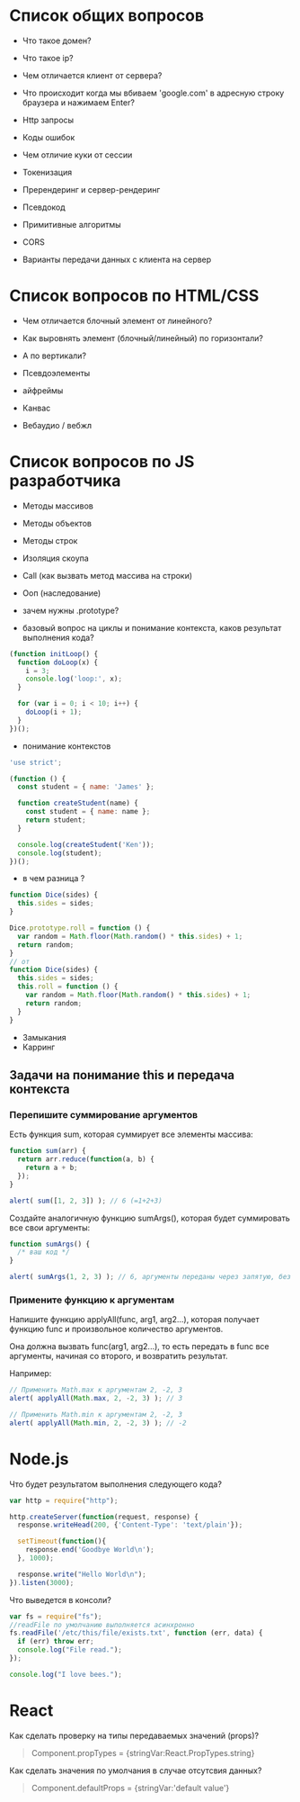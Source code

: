 # Cписок общих вопросов
- Что такое домен?
- Что такое ip?
- Чем отличается клиент от сервера?
- Что происходит когда мы вбиваем 'google.com' в адресную строку браузера и нажимаем Enter?
- Http запросы 
- Коды ошибок
- Чем отличие куки от сессии
- Токенизация
- Пререндеринг и сервер-рендеринг


- Псевдокод
- Примитивные алгоритмы
- CORS
- Варианты передачи данных с клиента на сервер


# Список вопросов по HTML/CSS
- Чем отличается блочный элемент от линейного?
- Как выровнять элемент (блочный/линейный) по горизонтали?
- А по вертикали?

- Псевдоэлементы
- айфреймы

- Канвас
- Вебаудио / вебжл

# Список вопросов по JS разработчика
- Методы массивов
- Методы объектов
- Методы строк

- Изоляция скоупа
- Call (как вызвать метод массива на строки)

- Ооп (наследование)

- зачем нужны .prototype?

- базовый вопрос на циклы и понимание контекста, каков результат выполнения кода?
```javascript
(function initLoop() {
  function doLoop(x) {
    i = 3;
    console.log('loop:', x);
  }

  for (var i = 0; i < 10; i++) {
    doLoop(i + 1);
  }
})();
```

- понимание контекстов
```javascript
'use strict';

(function () {
  const student = { name: 'James' };

  function createStudent(name) {
    const student = { name: name };
    return student;
  }

  console.log(createStudent('Ken'));
  console.log(student);
})();
```


- в чем разница ?
```javascript
function Dice(sides) {
  this.sides = sides;
}

Dice.prototype.roll = function () {
  var random = Math.floor(Math.random() * this.sides) + 1;
  return random;
}
// от
function Dice(sides) {
  this.sides = sides;
  this.roll = function () {
    var random = Math.floor(Math.random() * this.sides) + 1;
    return random;
  }
}

```

- Замыкания
- Карринг

## Задачи на понимание this и передача контекста
### Перепишите суммирование аргументов
Есть функция sum, которая суммирует все элементы массива:
```javascript
function sum(arr) {
  return arr.reduce(function(a, b) {
    return a + b;
  });
}

alert( sum([1, 2, 3]) ); // 6 (=1+2+3)
```
Создайте аналогичную функцию sumArgs(), которая будет суммировать все свои аргументы:

```javascript
function sumArgs() {
  /* ваш код */
}

alert( sumArgs(1, 2, 3) ); // 6, аргументы переданы через запятую, без массива
```
### Примените функцию к аргументам

Напишите функцию applyAll(func, arg1, arg2...), которая получает функцию func и произвольное количество аргументов.

Она должна вызвать func(arg1, arg2...), то есть передать в func все аргументы, начиная со второго, и возвратить результат.

Например:
```javascript
// Применить Math.max к аргументам 2, -2, 3
alert( applyAll(Math.max, 2, -2, 3) ); // 3

// Применить Math.min к аргументам 2, -2, 3
alert( applyAll(Math.min, 2, -2, 3) ); // -2
```

# Node.js

Что будет результатом выполнения следующего кода?

```javascript
var http = require("http");

http.createServer(function(request, response) {
  response.writeHead(200, {'Content-Type': 'text/plain'});

  setTimeout(function(){
    response.end('Goodbye World\n');
  }, 1000);

  response.write("Hello World\n");
}).listen(3000);
```

Что выведется в консоли?
```javascript
var fs = require("fs");
//readFile по умолчанию выполняется асинхронно
fs.readFile('/etc/this/file/exists.txt', function (err, data) {
  if (err) throw err;
  console.log("File read.");
});

console.log("I love bees.");
```

# React

Как сделать проверку на типы передаваемых значений (props)?
> Component.propTypes = {stringVar:React.PropTypes.string}

Как сделать значения по умолчания в случае отсутсвия данных?
> Component.defaultProps = {stringVar:'default value'}
